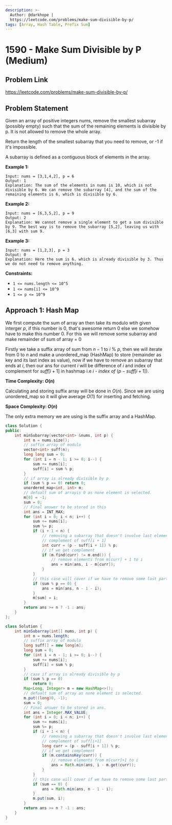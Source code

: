 ```yaml
---
description: >-
  Author: @darkhope |
  https://leetcode.com/problems/make-sum-divisible-by-p/
tags: [Array, Hash Table, Prefix Sum]
---
```


# 1590 - Make Sum Divisible by P (Medium)

## Problem Link

https://leetcode.com/problems/make-sum-divisible-by-p/

## Problem Statement

Given an array of positive integers nums, remove the smallest subarray (possibly empty) such that the sum of the remaining elements is divisible by p. It is not allowed to remove the whole array.

Return the length of the smallest subarray that you need to remove, or -1 if it's impossible.

A subarray is defined as a contiguous block of elements in the array.

**Example 1:**

```
Input: nums = [3,1,4,2], p = 6
Output: 1
Explanation: The sum of the elements in nums is 10, which is not divisible by 6. We can remove the subarray [4], and the sum of the remaining elements is 6, which is divisible by 6.
```

**Example 2:**

```
Input: nums = [6,3,5,2], p = 9
Output: 2
Explanation: We cannot remove a single element to get a sum divisible by 9. The best way is to remove the subarray [5,2], leaving us with [6,3] with sum 9.
```
**Example 3:**

```
Input: nums = [1,2,3], p = 3
Output: 0
Explanation: Here the sum is 6. which is already divisible by 3. Thus we do not need to remove anything.
```

**Constraints:**

* `1 <= nums.length <= 10^5`
* `1 <= nums[i] <= 10^9`
* `1 <= p <= 10^9`

## Approach 1: Hash Map

We first compute the sum of array an then take its modulo wtih given interger $p$, if this number is $0$, that's awesome return $0$ else we somehow have to make this number $0$. For this we will remove some subarray and make remainder of sum of array = $0$

Firstly we take a suffix array of sum from $n-1$ to $i$ % $p$, then we will iterate from $0$ to $n$ and make a unordered_map (HashMap) to store (remainder as key and its last index as value), now if we have to remove an subarray that ends at $i$, then our ans for current $i$ will be difference of $i$ and index of complement for $suff[i + 1]$ in hashmap i.e $i$ - $index$ $of$ $( p - suff[i + 1]) % p$.

**Time Complexity: $O(n)$**

Calculating and storing suffix array will be done in $O(n)$.
Since we are using unordered_map so it will give average $O(1)$ for inserting and fetching.  

**Space Complexity: $O(n)$**

The only extra memory we are using is the suffix array and a HashMap.
<Tabs>
<TabItem value="cpp" label="C++">
<SolutionAuthor name="@darkhope"/>

```cpp
class Solution {
public:
    int minSubarray(vector<int> &nums, int p) {
        int n = nums.size();
        // suffix array of modulo
        vector<int> suff(n);
        long long sum = 0;
        for (int i = n - 1; i >= 0; i--) {
            sum += nums[i];
            suff[i] = sum % p;
        }
        // if array is already divisible by p
        if (sum % p == 0) return 0;
        unordered_map<int, int> m;
        // defualt sum of arrayis 0 as none element is selected.
        m[0] = -1;
        sum = 0;
        // Final answer to be stored in this
        int ans = INT_MAX;
        for (int i = 0; i < n; i++) {
            sum += nums[i];
            sum %= p;
            if (i + 1 < n) {
                // removing a subarray that doesn't involve last element
                // complement of suff[i + 1]
                int curr = (p - suff[i + 1]) % p;
                // if we get complement
                if (m.find(curr) != m.end()) {
                    // remove elements from m[curr] + 1 to i
                    ans = min(ans, i - m[curr]);
                }
            }
            // this case will cover if we have to remove some last part of array.
            if (sum % p == 0) {
                ans = min(ans, n - 1 - i);
            }
            m[sum] = i;
        }
        return ans >= n ? -1 : ans;
    }
};
```

</TabItem>
<TabItem value="java" label="Java">
<SolutionAuthor name="@darkhope"/>

```java
class Solution {
    int minSubarray(int[] nums, int p) {
        int n = nums.length;
        // suffix array of modulo
        long suff[] = new long[n];
        long sum = 0;
        for (int i = n - 1; i >= 0; i--) {
            sum += nums[i];
            suff[i] = sum % p;
        }
        // case if array is already divisible by p
        if (sum % p == 0)
            return 0;
        Map<Long, Integer> m = new HashMap<>();
        // defualt sum of array as none element is selected.
        m.put((long)0, -1);
        sum = 0;
        // Final answer to be stored in ans.
        int ans = Integer.MAX_VALUE;
        for (int i = 0; i < n; i++) {
            sum += nums[i];
            sum %= p;
            if (i + 1 < n) {
                // removing a subarray that doesn't involve last element
                // complement of suff[i+1]
                long curr = (p - suff[i + 1]) % p;
                // if we get complement
                if (m.containsKey(curr)) {
                    // remove elements from m[curr]+1 to i
                    ans = Math.min(ans, i - m.get(curr));
                }
            }
            // this case will cover if we have to remove some last part of array.
            if (sum == 0) {
                ans = Math.min(ans, n - 1 - i);
            }
            m.put(sum, i);
        }
        return ans >= n ? -1 : ans;
    }
}
```

</TabItem>
</Tabs>
